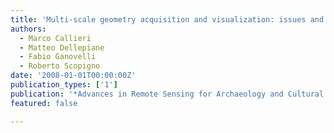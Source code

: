 ```yaml
---
title: 'Multi-scale geometry acquisition and visualization: issues and techniques'
authors:
  - Marco Callieri
  - Matteo Dellepiane
  - Fabio Ganovelli
  - Roberto Scopigno
date: '2008-01-01T00:00:00Z'
publication_types: ['1']
publication: '*Advances in Remote Sensing for Archaeology and Cultural Heritage management (Workshop Proc., Rome 30 September - 4 October, 2008)*'
featured: false

---
```

